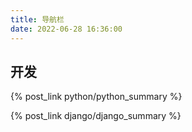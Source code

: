 ```yaml
---
title: 导航栏
date: 2022-06-28 16:36:00
---
```


## 开发

{% post_link python/python_summary %}<br>

{% post_link django/django_summary %}<br>